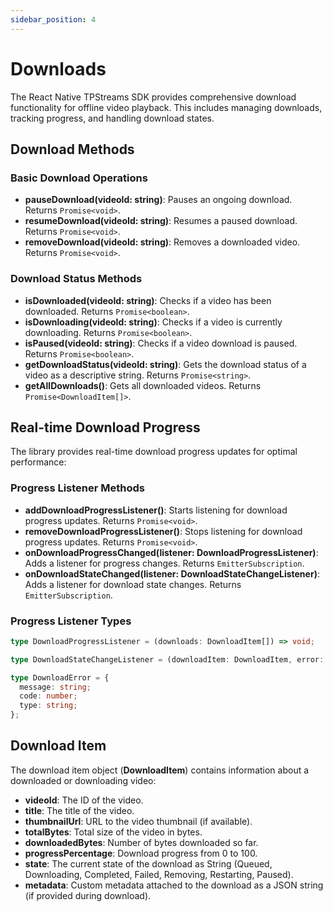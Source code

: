 ```yaml
---
sidebar_position: 4
---
```


# Downloads

The React Native TPStreams SDK provides comprehensive download functionality for offline video playback. This includes managing downloads, tracking progress, and handling download states.

## Download Methods

### Basic Download Operations

- **pauseDownload(videoId: string)**: Pauses an ongoing download. Returns `Promise<void>`.
- **resumeDownload(videoId: string)**: Resumes a paused download. Returns `Promise<void>`.
- **removeDownload(videoId: string)**: Removes a downloaded video. Returns `Promise<void>`.

### Download Status Methods

- **isDownloaded(videoId: string)**: Checks if a video has been downloaded. Returns `Promise<boolean>`.
- **isDownloading(videoId: string)**: Checks if a video is currently downloading. Returns `Promise<boolean>`.
- **isPaused(videoId: string)**: Checks if a video download is paused. Returns `Promise<boolean>`.
- **getDownloadStatus(videoId: string)**: Gets the download status of a video as a descriptive string. Returns `Promise<string>`.
- **getAllDownloads()**: Gets all downloaded videos. Returns `Promise<DownloadItem[]>`.

## Real-time Download Progress

The library provides real-time download progress updates for optimal performance:

### Progress Listener Methods

- **addDownloadProgressListener()**: Starts listening for download progress updates. Returns `Promise<void>`.
- **removeDownloadProgressListener()**: Stops listening for download progress updates. Returns `Promise<void>`.
- **onDownloadProgressChanged(listener: DownloadProgressListener)**: Adds a listener for progress changes. Returns `EmitterSubscription`.
- **onDownloadStateChanged(listener: DownloadStateChangeListener)**: Adds a listener for download state changes. Returns `EmitterSubscription`.

### Progress Listener Types

```typescript
type DownloadProgressListener = (downloads: DownloadItem[]) => void;

type DownloadStateChangeListener = (downloadItem: DownloadItem, error: DownloadError | null) => void;

type DownloadError = {
  message: string;
  code: number;
  type: string;
};
```

## Download Item

The download item object (**DownloadItem**) contains information about a downloaded or downloading video:

- **videoId**: The ID of the video.
- **title**: The title of the video.
- **thumbnailUrl**: URL to the video thumbnail (if available).
- **totalBytes**: Total size of the video in bytes.
- **downloadedBytes**: Number of bytes downloaded so far.
- **progressPercentage**: Download progress from 0 to 100.
- **state**: The current state of the download as String (Queued, Downloading, Completed, Failed, Removing, Restarting, Paused).
- **metadata**: Custom metadata attached to the download as a JSON string (if provided during download).
